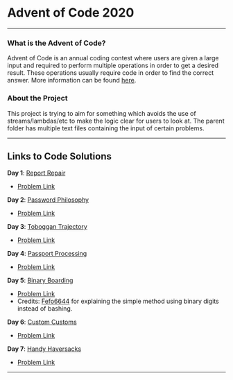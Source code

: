 # Advent of Code 2020

---

### What is the Advent of Code?
Advent of Code is an annual coding contest where users are given a large input and required
to perform multiple operations in order to get a desired result. These operations usually
require code in order to find the correct answer. More information can be found
[here](https://adventofcode.com/).

### About the Project
This project is trying to aim for something which avoids the use of streams/lambdas/etc to make the logic
clear for users to look at. The parent folder has multiple text files containing the input of
certain problems.

---

## Links to Code Solutions

**Day 1**: [Report Repair](https://github.com/PulseBeat02/Advent-of-Code-2020/blob/master/src/ReportRepair.java)
- [Problem Link](https://adventofcode.com/2020/day/1)

**Day 2**: [Password Philosophy](https://github.com/PulseBeat02/Advent-of-Code-2020/blob/master/src/PasswordPhilosophy.java)
- [Problem Link](https://adventofcode.com/2020/day/2)

**Day 3**: [Toboggan Trajectory](https://github.com/PulseBeat02/Advent-of-Code-2020/blob/master/src/TobogganTrajectory.java)
- [Problem Link](https://adventofcode.com/2020/day/3)

**Day 4**: [Passport Processing](https://github.com/PulseBeat02/Advent-of-Code-2020/blob/master/src/PassportProcessing.java)
- [Problem Link](https://adventofcode.com/2020/day/4)

**Day 5**: [Binary Boarding](https://github.com/PulseBeat02/Advent-of-Code-2020/blob/master/src/BinaryBoarding.java)
- [Problem Link](https://adventofcode.com/2020/day/5)
- Credits: [Fefo6644](https://github.com/Fefo6644) for explaining the simple method using binary digits instead of bashing.

**Day 6**: [Custom Customs](https://github.com/PulseBeat02/Advent-of-Code-2020/blob/master/src/CustomCustoms.java)
- [Problem Link](https://adventofcode.com/2020/day/6)

**Day 7**: [Handy Haversacks](https://github.com/PulseBeat02/Advent-of-Code-2020/blob/master/src/HandyHaversacks.java)
- [Problem Link](https://adventofcode.com/2020/day/7)

---








